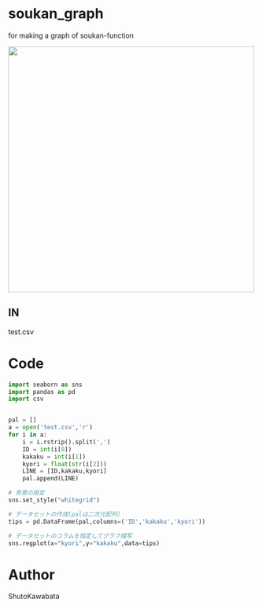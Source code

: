 # soukan_graph
for making a graph of soukan-function


<img src="https://github.com/shutokawabata0723/soukan_graph/blob/master/graph_soukan.png" width="500px">

## IN
test.csv

# Code
```python
import seaborn as sns
import pandas as pd
import csv


pal = []
a = open('test.csv','r')
for i in a:
    i = i.rstrip().split(',')
    ID = int(i[0])
    kakaku = int(i[1])
    kyori = float(str(i[2]))
    LINE = [ID,kakaku,kyori]
    pal.append(LINE)

# 背景の設定
sns.set_style("whitegrid")

# データセットの作成(palは二次元配列）
tips = pd.DataFrame(pal,columns=('ID','kakaku','kyori'))

# データセットのコラムを指定してグラフ描写
sns.regplot(x="kyori",y="kakaku",data=tips)
```



# Author
ShutoKawabata
